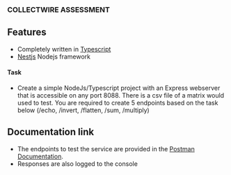 ### COLLECTWIRE ASSESSMENT

## Features
- Completely written in [Typescript](https://typescriptlang.org/)
- [Nestjs](https://docs.nestjs.com/) Nodejs framework

#### Task
- Create a simple NodeJs/Typescript project with an Express webserver that is
accessible on any port 8088. There is a csv file of a matrix would used to test. You are
required to create 5 endpoints based on the task below (/echo, /invert, /flatten, /sum,
/multiply)

## Documentation link
- The endpoints to test the service are provided in the [Postman Documentation](https://documenter.getpostman.com/view/25225100/2s9YsT68Ho).
- Responses are also logged to the console